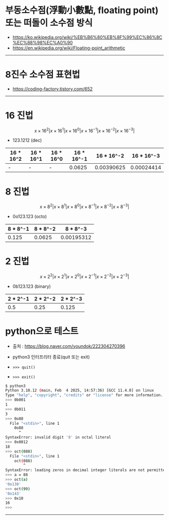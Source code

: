 # 부동소수점(浮動小數點, floating point) 또는 떠돌이 소수점 방식

- https://ko.wikipedia.org/wiki/%EB%B6%80%EB%8F%99%EC%86%8C%EC%88%98%EC%A0%90
- https://en.wikipedia.org/wiki/Floating-point_arithmetic

<hr />

# 8진수 소수점 표현법
- https://coding-factory.tistory.com/652

<hr />

# 16 진법

$$ x\times 16^2 | x\times 16^1 | x\times 16^0 | x\times 16^{-1}| x\times 16^{-2}| x\times 16^{-3}| $$

- 123.1212 (dec)

|16 * 16^2|16 * 16^1|16 * 16^0|16 * 16^-1|16 * 16^-2|16 * 16^-3|
|-|-|-|-|-|-|
|-|-|-|0.0625|0.00390625|0.00024414|


# 8 진법

$$ x\times 8^2 | x\times 8^1 | x\times 8^0 | x\times 8^{-1}| x\times 8^{-2}| x\times 8^{-3}| $$

- 0o123.123 (octo)

|8 * 8^-1|8 * 8^-2|8 * 8^-3|
|-|-|-|
|0.125|0.0625|0.00195312|


# 2 진법

$$ x\times 2^2 | x\times 2^1 | x\times 2^0 | x\times 2^{-1}| x\times 2^{-2}| x\times 2^{-3}| $$

- 0b123.123 (binary)

|2 * 2^-1|2 * 2^-2|2 * 2^-3|
|-|-|-|
|0.5|0.25|0.125|


# python으로 테스트
- 출처 : https://blog.naver.com/youndok/222304270396

- python3 인터프리터 종료(quit 또는 exit)
- `>>> quit()`
- `>>> exit()`

```bash
$ python3
Python 3.10.12 (main, Feb  4 2025, 14:57:36) [GCC 11.4.0] on linux
Type "help", "copyright", "credits" or "license" for more information.
>>> 0b001
1
>>> 0b011
3
>>> 0o88
  File "<stdin>", line 1
    0o88
      ^
SyntaxError: invalid digit '8' in octal literal
>>> 0x0012
18
>>> oct(088)
  File "<stdin>", line 1
    oct(088)
        ^
SyntaxError: leading zeros in decimal integer literals are not permitted; use an 0o prefix for octal integers
>>> a = 88
>>> oct(a)
'0o130'
>>> oct(99)
'0o143'
>>> 0x10
16
>>>
```
<hr />
